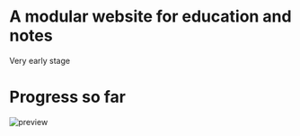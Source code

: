 # A modular website for education and notes
Very early stage

# Progress so far
![preview](https://i.imgur.com/m1UK7ZY.gif)